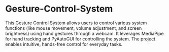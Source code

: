 # Gesture-Control-System
This Gesture Control System allows users to control various system functions (like mouse movement, volume adjustment, and screen brightness) using hand gestures through a webcam. It leverages MediaPipe for hand tracking and PyAutoGUI for controlling the system. The project enables intuitive, hands-free control for everyday tasks.
